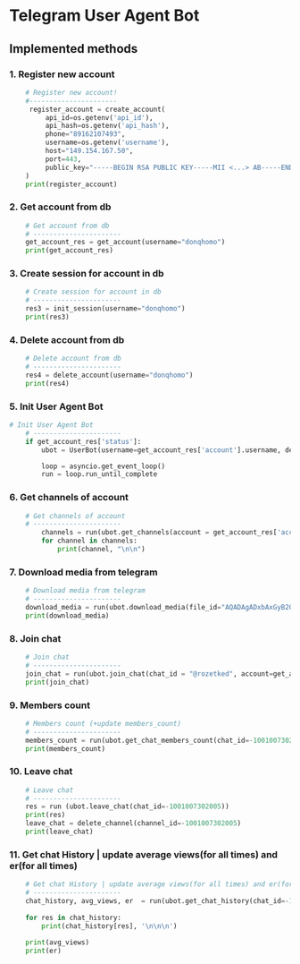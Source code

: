 # Telegram User Agent Bot

## Implemented methods

### 1. Register new account 
```.py
    # Register new account!
    #----------------------
     register_account = create_account(
         api_id=os.getenv('api_id'),
         api_hash=os.getenv('api_hash'),
         phone="89162107493",
         username=os.getenv('username'),
         host="149.154.167.50",
         port=443,
         public_key="-----BEGIN RSA PUBLIC KEY-----MII <...> AB-----END RSA PUBLIC KEY-----"
    )
    print(register_account)
```
### 2. Get account from db
```.py
    # Get account from db
    # ----------------------
    get_account_res = get_account(username="donqhomo")
    print(get_account_res)

```

### 3. Create session for account in db
```.py
    # Create session for account in db
    # ----------------------
    res3 = init_session(username="donqhomo")
    print(res3)

```

### 4. Delete account from db
```.py
    # Delete account from db
    # ----------------------
    res4 = delete_account(username="donqhomo")
    print(res4)
```

### 5. Init User Agent Bot
```.py
# Init User Agent Bot
    # ----------------------
    if get_account_res['status']:
        ubot = UserBot(username=get_account_res['account'].username, debug=False)

        loop = asyncio.get_event_loop()
        run = loop.run_until_complete
```

### 6. Get channels of account
```.py
    # Get channels of account
    # ----------------------
        channels = run(ubot.get_channels(account = get_account_res['account'], category="category1"))
        for channel in channels:
            print(channel, "\n\n")
```

### 7. Download media from telegram
```.py
    # Download media from telegram
    # ----------------------
    download_media = run(ubot.download_media(file_id="AQADAgADxbAxGyB2GUoAEAMAA7R3peUW____9UWLTY68ItIABB4E"))
    print(download_media)
```

### 8. Join chat
```.py
    # Join chat
    # ----------------------
    join_chat = run(ubot.join_chat(chat_id = "@rozetked", account=get_account_res['account'], category="category2"))
    print(join_chat)
```

### 9. Members count
```.py
    # Members count (+update members_count)
    # ----------------------
    members_count = run(ubot.get_chat_members_count(chat_id=-1001007302005))
    print(members_count)
```

### 10. Leave chat
```.py
    # Leave chat
    # ----------------------
    res = run (ubot.leave_chat(chat_id=-1001007302005))
    print(res)
    leave_chat = delete_channel(channel_id=-1001007302005)
    print(leave_chat)
```

### 11. Get chat History | update average views(for all times) and er(for all times)
```.py
    # Get chat History | update average views(for all times) and er(for all times)
    # ----------------------
    chat_history, avg_views, er  = run(ubot.get_chat_history(chat_id=-1001301455979,account=get_account_res['account'], mentions=['donqhomo']))
    
    for res in chat_history:
        print(chat_history[res], '\n\n\n')
    
    print(avg_views)
    print(er)
```

